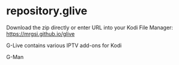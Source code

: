 # repository.glive

Download the zip directly or enter URL into your Kodi File Manager:
https://mrgsi.github.io/glive

G-Live contains various IPTV add-ons for Kodi

G-Man

